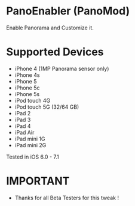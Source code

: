 PanoEnabler (PanoMod)
===========

Enable Panorama and Customize it.

Supported Devices
===========

- iPhone 4 (1MP Panorama sensor only)
- iPhone 4s
- iPhone 5
- iPhone 5c
- iPhone 5s
- iPod touch 4G
- iPod touch 5G (32/64 GB)
- iPad 2
- iPad 3
- iPad 4
- iPad Air
- iPad mini 1G
- iPad mini 2G

Tested in iOS 6.0 - 7.1

IMPORTANT
===========

- Thanks for all Beta Testers for this tweak !
